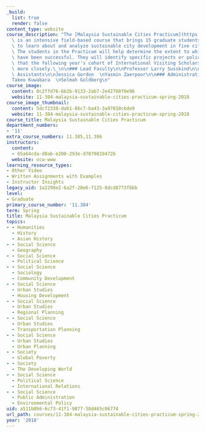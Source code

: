 ```yaml
---
_build:
  list: true
  render: false
content_type: website
course_description: "The [Malaysia Sustainable Cities Practicum](https://malaysiacities.mit.edu/practicum)\
  \ is an intensive field-based course that brings 15 graduate students to Malaysia\
  \ to learn about and analyze sustainable city development in five cities in Malaysia.\
  \ The students in the Practicum will help determine the extent to which these efforts\
  \ have been successful. They will identify specific projects or policy-making efforts\
  \ that the following year's cohort of International Visiting Scholars can examine\
  \ more closely.\_\n\n### Lead Faculty\n\nProfessor Larry Susskind\n\n### Teaching\
  \ Assistants\n\nJessica Gordon  \nYasmin Zaerpoor\n\n### Administrative Staff\n\n\
  Takeo Kuwabara  \nSelmah Goldberg\n"
course_image:
  content: 0c2ffd76-bb2b-9133-2ab7-2e42788f0e96
  website: 11-384-malaysia-sustainable-cities-practicum-spring-2018
course_image_thumbnail:
  content: 5dcf2338-dab1-86c7-ba43-3a97010c6de9
  website: 11-384-malaysia-sustainable-cities-practicum-spring-2018
course_title: Malaysia Sustainable Cities Practicum
department_numbers:
- '11'
extra_course_numbers: 11.385,11.386
instructors:
  content:
  - 65a64cda-d0ab-e200-293e-d7879819472b
  website: ocw-www
learning_resource_types:
- Other Video
- Written Assignments with Examples
- Instructor Insights
legacy_uid: 1a2298e2-6a2f-20e6-f125-8dcd8773f6bb
level:
- Graduate
primary_course_number: '11.384'
term: Spring
title: Malaysia Sustainable Cities Practicum
topics:
- - Humanities
  - History
  - Asian History
- - Social Science
  - Geography
- - Social Science
  - Political Science
- - Social Science
  - Sociology
  - Community Development
- - Social Science
  - Urban Studies
  - Housing Development
- - Social Science
  - Urban Studies
  - Regional Planning
- - Social Science
  - Urban Studies
  - Transportation Planning
- - Social Science
  - Urban Studies
  - Urban Planning
- - Society
  - Global Poverty
- - Society
  - The Developing World
- - Social Science
  - Political Science
  - International Relations
- - Social Science
  - Public Administration
  - Environmental Policy
uid: a511b0b6-6c73-41f1-9877-58d465c06774
url_path: courses/11-384-malaysia-sustainable-cities-practicum-spring-2018
year: '2018'
---
```

